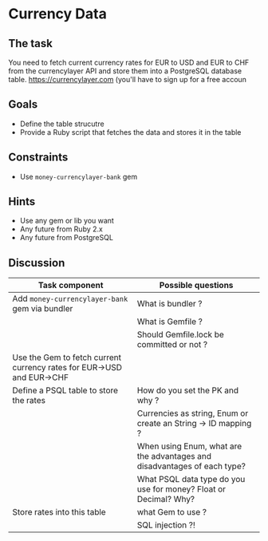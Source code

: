 # Currency Data
## The task
You need to fetch current currency rates for EUR to USD and EUR to CHF from the currencylayer API and store them into a PostgreSQL database table.
https://currencylayer.com (you'll have to sign up for a free accoun
​
## Goals
- Define the table strucutre
- Provide a Ruby script that fetches the data and stores it in the table
​
## Constraints
- Use `money-currencylayer-bank` gem
​
## Hints
- Use any gem or lib you want
- Any future from Ruby 2.x
- Any future from PostgreSQL
​
## Discussion
| Task component | Possible questions |
|--|--|
| Add `money-currencylayer-bank` gem via bundler | What is bundler ? |
|  | What is Gemfile ? |
|  | Should Gemfile.lock be committed or not ? |
| Use the Gem to fetch current currency rates for EUR->USD and EUR->CHF  | |
| Define a PSQL table to store the rates | How do you set the PK and why ? |
| | Currencies as string, Enum or create an String -> ID mapping ? | 
| | When using Enum, what are the advantages and disadvantages of each type? |
| | What PSQL data type do you use for money? Float or Decimal? Why? |
| Store rates into this table | what Gem to use ? |
| | SQL injection ?! |
